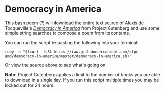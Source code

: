 Democracy in America
====================

This bash poem (?) will download the entire text source of Alexis de Tocqueville's [_Democracy in America_](https://en.wikipedia.org/wiki/Democracy_in_America) from Project Gutenberg and use some simple string searches to compose a poem from its contents.

You can run the script by pasting the following into your terminal:

    ruby -e "$(curl -fsSL https://raw.githubusercontent.com/sfpc-amd/democracy-in-america/master/democracy-in-america.sh)"

Or view the source above to see what's going on.

**Note:** Project Gutenberg applies a limit to the number of books you are able to download in a single day. If you run this script multiple times you may be locked out for 24 hours.
